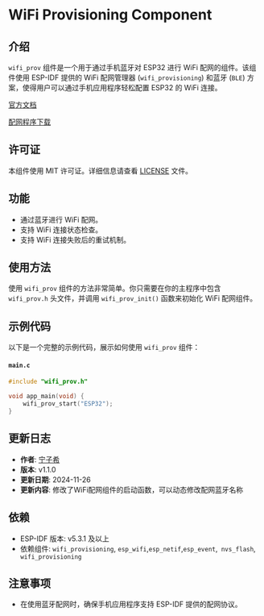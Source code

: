 # WiFi Provisioning Component

## 介绍

`wifi_prov` 组件是一个用于通过手机蓝牙对 ESP32 进行 WiFi 配网的组件。该组件使用 ESP-IDF 提供的 WiFi 配网管理器 (`wifi_provisioning`) 和蓝牙 (`BLE`) 方案，使得用户可以通过手机应用程序轻松配置 ESP32 的 WiFi 连接。

[官方文档](https://docs.espressif.com/projects/esp-idf/zh_CN/v5.3.1/esp32c3/api-reference/provisioning/provisioning.html#id2)

[配网程序下载](https://play.google.com/store/apps/details?id=com.espressif.provble)
## 许可证
本组件使用 MIT 许可证。详细信息请查看 [LICENSE](LICENSE) 文件。

## 功能

- 通过蓝牙进行 WiFi 配网。
- 支持 WiFi 连接状态检查。
- 支持 WiFi 连接失败后的重试机制。

## 使用方法

使用 `wifi_prov` 组件的方法非常简单。你只需要在你的主程序中包含 `wifi_prov.h` 头文件，并调用 `wifi_prov_init()` 函数来初始化 WiFi 配网组件。

## 示例代码

以下是一个完整的示例代码，展示如何使用 `wifi_prov` 组件：

#### `main.c`

```c
#include "wifi_prov.h"

void app_main(void) {
    wifi_prov_start("ESP32");
}
```


## 更新日志
- **作者**: [宁子希](https://github.com/1589326497)
- **版本**: v1.1.0
- **更新日期**: 2024-11-26
- **更新内容**: 修改了WiFi配网组件的启动函数，可以动态修改配网蓝牙名称


## 依赖

- ESP-IDF 版本: v5.3.1 及以上
- 依赖组件: `wifi_provisioning`, `esp_wifi`,` esp_netif `,`esp_event`,` nvs_flash`,` wifi_provisioning`

## 注意事项

- 在使用蓝牙配网时，确保手机应用程序支持 ESP-IDF 提供的配网协议。

